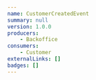 ```yaml
---
name: CustomerCreatedEvent
summary: null
version: 1.0.0
producers:
    - Backoffice
consumers:
    - Customer
externalLinks: []
badges: []
---
```



<NodeGraph />

<Schema />
